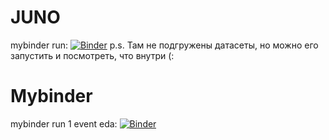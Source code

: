 # JUNO
mybinder run: [![Binder](https://mybinder.org/badge_logo.svg)](https://mybinder.org/v2/gh/trakhovroma/JUNO/master?filepath=eda.ipynb)
p.s. Там не подгружены датасеты, но можно его запустить и посмотреть, что внутри (:

# Mybinder
mybinder run 1 event eda: [![Binder](https://mybinder.org/badge_logo.svg)](https://mybinder.org/v2/gh/trakhovroma/JUNO/master?filepath=eda_base.ipynb)


